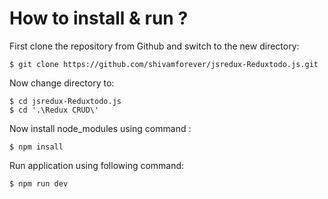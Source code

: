 # How to install & run ?

First clone the repository from Github and switch to the new directory:

    $ git clone https://github.com/shivamforever/jsredux-Reduxtodo.js.git
    
Now change directory to:

    $ cd jsredux-Reduxtodo.js
    $ cd '.\Redux CRUD\'
    
Now install node_modules using command :

    $ npm insall

Run application using following command:

    $ npm run dev
